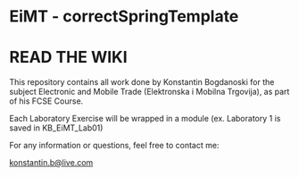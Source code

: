 # EiMT - correctSpringTemplate

# READ THE WIKI

This repository contains all work done by Konstantin Bogdanoski
for the subject Electronic and Mobile Trade (Elektronska i Mobilna Trgovija), as 
part of his FCSE Course.

Each Laboratory Exercise will be wrapped in a module (ex. Laboratory 1 is saved in KB_EiMT_Lab01)

For any information or questions, feel free to contact me:

konstantin.b@live.com
